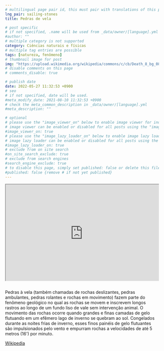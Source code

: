 ```yaml
---
# multilingual page pair id, this must pair with translations of this page. (This name must be unique)
lng_pair: sailing-stones
title: Pedras de vela

# post specific
# if not specified, .name will be used from _data/owner/[language].yml
#author: ""
# multiple category is not supported
category: Ciências naturais e físicas
# multiple tag entries are possible
tags: [natureza, fenômeno]
# thumbnail image for post
img: "https://upload.wikimedia.org/wikipedia/commons/c/cb/Death_8_bg_082303.jpg"
# disable comments on this page
# comments_disable: true

# publish date
date: 2022-05-27 11:32:53 +0900
# seo
# if not specified, date will be used.
#meta_modify_date: 2021-08-10 11:32:53 +0900
# check the meta_common_description in _data/owner/[language].yml
#meta_description: ""

# optional
# please use the "image_viewer_on" below to enable image viewer for individual pages or posts (_posts/ or [language]/_posts folders).
# image viewer can be enabled or disabled for all posts using the "image_viewer_posts: true" setting in _data/conf/main.yml.
#image_viewer_on: true
# please use the "image_lazy_loader_on" below to enable image lazy loader for individual pages or posts (_posts/ or [language]/_posts folders).
# image lazy loader can be enabled or disabled for all posts using the "image_lazy_loader_posts: true" setting in _data/conf/main.yml.
#image_lazy_loader_on: true
# exclude from on site search
#on_site_search_exclude: true
# exclude from search engines
#search_engine_exclude: true
# to disable this page, simply set published: false or delete this file
#published: false {remove # if not yet published}
---
```


<div style="position:relative;padding-bottom:56.25%;padding-top:35px;height:0;margin-bottom:2em;overflow:hidden">
    <iframe style="position:absolute;top:0;left:0;width:100%;height:100%"  src="https://www.youtube.com/embed/JFFhD5HeByM?si=7CMkKlPuQcE3I1uF" title="YouTube video player"  allowfullscreen>
    </iframe>
</div>

Pedras à vela (também chamadas de rochas deslizantes, pedras ambulantes, pedras rolantes e rochas em movimento) fazem parte do fenômeno geológico no qual as rochas se movem e inscrevem longos rastros ao longo de um fundo liso de vale sem intervenção animal. O movimento das rochas ocorre quando grandes e finas camadas de gelo flutuando em um efêmero lago de inverno se quebram ao sol. Congelados durante as noites frias de inverno, esses finos painéis de gelo flutuantes são impulsionados pelo vento e empurram rochas a velocidades de até 5 metros (16') por minuto.

[Wikipedia](https://en.wikipedia.org/wiki/Sailing_stones)
